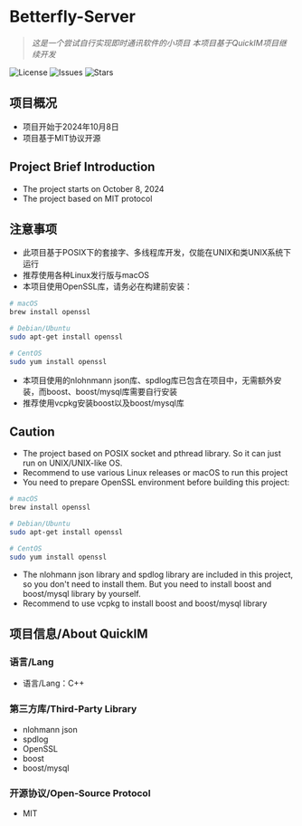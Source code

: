 # Betterfly-Server
> *这是一个尝试自行实现即时通讯软件的小项目*
> *本项目基于QuickIM项目继续开发*

![License](https://img.shields.io/github/license/Voltline/Betterfly-Server)
![Issues](https://img.shields.io/github/issues/Voltline/Betterfly-Server)
![Stars](https://img.shields.io/github/stars/Voltline/Betterfly-Server)

## 项目概况
* 项目开始于2024年10月8日
* 项目基于MIT协议开源

## Project Brief Introduction
* The project starts on October 8, 2024
* The project based on MIT protocol

## 注意事项
* 此项目基于POSIX下的套接字、多线程库开发，仅能在UNIX和类UNIX系统下运行
* 推荐使用各种Linux发行版与macOS
* 本项目使用OpenSSL库，请务必在构建前安装：
```bash
# macOS
brew install openssl

# Debian/Ubuntu
sudo apt-get install openssl

# CentOS
sudo yum install openssl
```
* 本项目使用的nlohnmann json库、spdlog库已包含在项目中，无需额外安装，而boost、boost/mysql库需要自行安装
* 推荐使用vcpkg安装boost以及boost/mysql库

## Caution
* The project based on POSIX socket and pthread library. So it can just run on UNIX/UNIX-like OS.
* Recommend to use various Linux releases or macOS to run this project
* You need to prepare OpenSSL environment before building this project:
```bash
# macOS
brew install openssl

# Debian/Ubuntu
sudo apt-get install openssl

# CentOS
sudo yum install openssl
```
* The nlohmann json library and spdlog library are included in this project, so you don't need to install them. But you need to install boost and boost/mysql library by yourself.
* Recommend to use vcpkg to install boost and boost/mysql library

## 项目信息/About QuickIM
### 语言/Lang
* 语言/Lang：C++
### 第三方库/Third-Party Library
* nlohmann json
* spdlog
* OpenSSL
* boost
* boost/mysql
### 开源协议/Open-Source Protocol
* MIT

